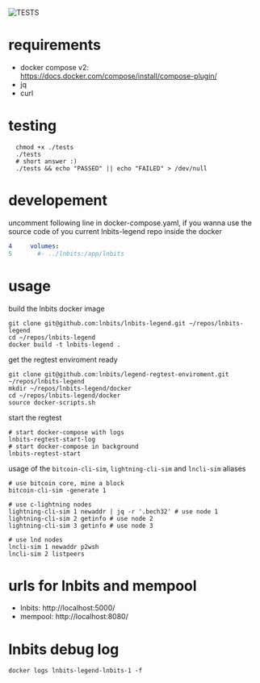 ![TESTS](https://github.com/lnbits/legend-regtest-enviroment/actions/workflows/ci.yml/badge.svg)

# requirements
* docker compose v2: https://docs.docker.com/compose/install/compose-plugin/
* jq
* curl

# testing
```console
  chmod +x ./tests
  ./tests
  # short answer :)
  ./tests && echo "PASSED" || echo "FAILED" > /dev/null
```

# developement
uncomment following line in docker-compose.yaml, if you wanna use the source code of you current
lnbits-legend repo inside the docker
```yaml
4     volumes:
5       #- ../lnbits:/app/lnbits
```

# usage
build the lnbits docker image
```console
git clone git@github.com:lnbits/lnbits-legend.git ~/repos/lnbits-legend
cd ~/repos/lnbits-legend
docker build -t lnbits-legend .
```

get the regtest enviroment ready
```console
git clone git@github.com:lnbits/legend-regtest-enviroment.git ~/repos/lnbits-legend
mkdir ~/repos/lnbits-legend/docker
cd ~/repos/lnbits-legend/docker
source docker-scripts.sh
```
start the regtest
```console
# start docker-compose with logs
lnbits-regtest-start-log
# start docker-compose in background
lnbits-regtest-start
```

usage of the `bitcoin-cli-sim`, `lightning-cli-sim` and `lncli-sim` aliases
```console
# use bitcoin core, mine a block
bitcoin-cli-sim -generate 1

# use c-lightning nodes
lightning-cli-sim 1 newaddr | jq -r '.bech32' # use node 1
lightning-cli-sim 2 getinfo # use node 2
lightning-cli-sim 3 getinfo # use node 3

# use lnd nodes
lncli-sim 1 newaddr p2wsh
lncli-sim 2 listpeers
```

# urls for lnbits and mempool
* lnbits: http://localhost:5000/
* mempool: http://localhost:8080/

# lnbits debug log
```console
docker logs lnbits-legend-lnbits-1 -f
```

